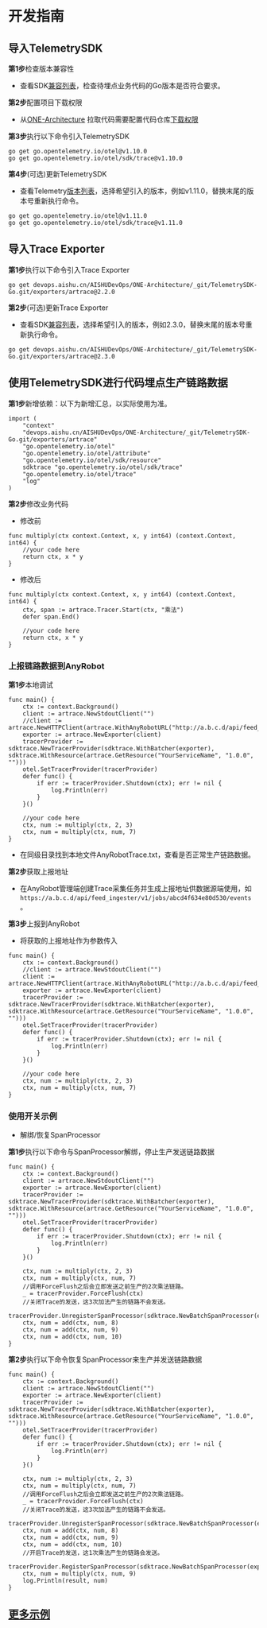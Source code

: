 # 开发指南

## 导入TelemetrySDK

**第1步**检查版本兼容性

- 查看SDK[兼容列表](./compatibility.md)，检查待埋点业务代码的Go版本是否符合要求。

**第2步**配置项目下载权限

- 从[ONE-Architecture](https://devops.aishu.cn/AISHUDevOps/ONE-Architecture/_git/TelemetrySDK-Go)
  拉取代码需要配置代码仓库[下载权限](https://devops.aishu.cn/AISHUDevOps/AnyRobot/_git/Eyes_Docs?path=/可观测性开发者指南/TelemetrySDK开发者指南/Log/README.md&version=GBdevelop&_a=preview&anchor=sdk2.0-使用参考)

**第3步**执行以下命令引入TelemetrySDK

```
go get go.opentelemetry.io/otel@v1.10.0
go get go.opentelemetry.io/otel/sdk/trace@v1.10.0
```

**第4步**(可选)更新TelemetrySDK

- 查看Telemetry[版本列表](https://pkg.go.dev/go.opentelemetry.io/otel?tab=versions)，选择希望引入的版本，例如v1.11.0，替换末尾的版本号重新执行命令。

```
go get go.opentelemetry.io/otel@v1.11.0
go get go.opentelemetry.io/otel/sdk/trace@v1.11.0
```

## 导入Trace Exporter

**第1步**执行以下命令引入Trace Exporter

```
go get devops.aishu.cn/AISHUDevOps/ONE-Architecture/_git/TelemetrySDK-Go.git/exporters/artrace@2.2.0
```

**第2步**(可选)更新Trace Exporter

- 查看SDK[兼容列表](./compatibility.md)，选择希望引入的版本，例如2.3.0，替换末尾的版本号重新执行命令。

```
go get devops.aishu.cn/AISHUDevOps/ONE-Architecture/_git/TelemetrySDK-Go.git/exporters/artrace@2.3.0
```

## 使用TelemetrySDK进行代码埋点生产链路数据

**第1步**新增依赖：以下为新增汇总，以实际使用为准。

```
import (
	"context"
	"devops.aishu.cn/AISHUDevOps/ONE-Architecture/_git/TelemetrySDK-Go.git/exporters/artrace"
	"go.opentelemetry.io/otel"
	"go.opentelemetry.io/otel/attribute"
	"go.opentelemetry.io/otel/sdk/resource"
	sdktrace "go.opentelemetry.io/otel/sdk/trace"
	"go.opentelemetry.io/otel/trace"
	"log"
)
```

**第2步**修改业务代码

- 修改前

```
func multiply(ctx context.Context, x, y int64) (context.Context, int64) {
	//your code here
	return ctx, x * y
}
```

- 修改后

```
func multiply(ctx context.Context, x, y int64) (context.Context, int64) {
	ctx, span := artrace.Tracer.Start(ctx, "乘法")
	defer span.End()

	//your code here
	return ctx, x * y
}
```

### 上报链路数据到AnyRobot

**第1步**本地调试

```
func main() {
	ctx := context.Background()
	client := artrace.NewStdoutClient("")
	//client := artrace.NewHTTPClient(artrace.WithAnyRobotURL("http://a.b.c.d/api/feed_ingester/v1/jobs/abcd4f634e80d530/events"))
	exporter := artrace.NewExporter(client)
	tracerProvider := sdktrace.NewTracerProvider(sdktrace.WithBatcher(exporter), sdktrace.WithResource(artrace.GetResource("YourServiceName", "1.0.0", "")))
	otel.SetTracerProvider(tracerProvider)
	defer func() {
		if err := tracerProvider.Shutdown(ctx); err != nil {
			log.Println(err)
		}
	}()

	//your code here
	ctx, num := multiply(ctx, 2, 3)
	ctx, num = multiply(ctx, num, 7)
}
```

- 在同级目录找到本地文件AnyRobotTrace.txt，查看是否正常生产链路数据。

**第2步**获取上报地址

- 在AnyRobot管理端创建Trace采集任务并生成上报地址供数据源端使用，如`https://a.b.c.d/api/feed_ingester/v1/jobs/abcd4f634e80d530/events` 。

**第3步**上报到AnyRobot

- 将获取的上报地址作为参数传入

```
func main() {
	ctx := context.Background()
	//client := artrace.NewStdoutClient("")
	client := artrace.NewHTTPClient(artrace.WithAnyRobotURL("http://a.b.c.d/api/feed_ingester/v1/jobs/abcd4f634e80d530/events"))
	exporter := artrace.NewExporter(client)
	tracerProvider := sdktrace.NewTracerProvider(sdktrace.WithBatcher(exporter), sdktrace.WithResource(artrace.GetResource("YourServiceName", "1.0.0", "")))
	otel.SetTracerProvider(tracerProvider)
	defer func() {
		if err := tracerProvider.Shutdown(ctx); err != nil {
			log.Println(err)
		}
	}()

	//your code here
	ctx, num := multiply(ctx, 2, 3)
	ctx, num = multiply(ctx, num, 7)
}
```

### 使用开关示例

- 解绑/恢复SpanProcessor

**第1步**执行以下命令与SpanProcessor解绑，停止生产发送链路数据

```
func main() {
	ctx := context.Background()
	client := artrace.NewStdoutClient("")
	exporter := artrace.NewExporter(client)
	tracerProvider := sdktrace.NewTracerProvider(sdktrace.WithBatcher(exporter), sdktrace.WithResource(artrace.GetResource("YourServiceName", "1.0.0", "")))
	otel.SetTracerProvider(tracerProvider)
	defer func() {
		if err := tracerProvider.Shutdown(ctx); err != nil {
			log.Println(err)
		}
	}()

	ctx, num := multiply(ctx, 2, 3)
	ctx, num = multiply(ctx, num, 7)
	//调用ForceFlush之后会立即发送之前生产的2次乘法链路。
	_ = tracerProvider.ForceFlush(ctx)
	//关闭Trace的发送，这3次加法产生的链路不会发送。
	tracerProvider.UnregisterSpanProcessor(sdktrace.NewBatchSpanProcessor(exporter))
	ctx, num = add(ctx, num, 8)
	ctx, num = add(ctx, num, 9)
	ctx, num = add(ctx, num, 10)
}
```

**第2步**执行以下命令恢复SpanProcessor来生产并发送链路数据

```
func main() {
	ctx := context.Background()
	client := artrace.NewStdoutClient("")
	exporter := artrace.NewExporter(client)
	tracerProvider := sdktrace.NewTracerProvider(sdktrace.WithBatcher(exporter), sdktrace.WithResource(artrace.GetResource("YourServiceName", "1.0.0", "")))
	otel.SetTracerProvider(tracerProvider)
	defer func() {
		if err := tracerProvider.Shutdown(ctx); err != nil {
			log.Println(err)
		}
	}()

	ctx, num := multiply(ctx, 2, 3)
	ctx, num = multiply(ctx, num, 7)
	//调用ForceFlush之后会立即发送之前生产的2次乘法链路。
	_ = tracerProvider.ForceFlush(ctx)
	//关闭Trace的发送，这3次加法产生的链路不会发送。
	tracerProvider.UnregisterSpanProcessor(sdktrace.NewBatchSpanProcessor(exporter))
	ctx, num = add(ctx, num, 8)
	ctx, num = add(ctx, num, 9)
	ctx, num = add(ctx, num, 10)
	//开启Trace的发送，这1次乘法产生的链路会发送。
	tracerProvider.RegisterSpanProcessor(sdktrace.NewBatchSpanProcessor(exporter))
	ctx, num = multiply(ctx, num, 9)
	log.Println(result, num)
}
```

## [更多示例](https://devops.aishu.cn/AISHUDevOps/ONE-Architecture/_git/TelemetrySDK-Go?version=GB2.2.0&path=/exporters/artrace/examples/oneservice.go)